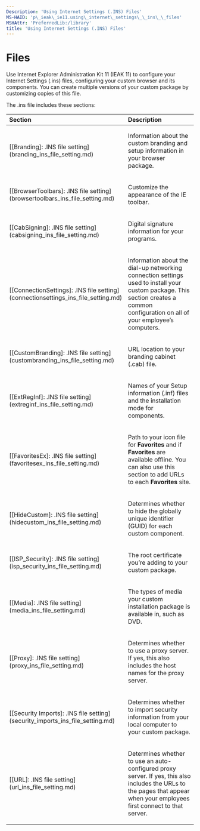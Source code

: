 ```yaml
---
Description: 'Using Internet Settings (.INS) Files'
MS-HAID: 'p\_ieak\_ie11.using\_internet\_settings\_\_ins\_\_files'
MSHAttr: 'PreferredLib:/library'
title: 'Using Internet Settings (.INS) Files'
---
```


#  Files


Use Internet Explorer Administration Kit 11 (IEAK 11) to configure your Internet Settings (.ins) files, configuring your custom browser and its components. You can create multiple versions of your custom package by customizing copies of this file.

The .ins file includes these sections:

<table>
<colgroup>
<col width="50%" />
<col width="50%" />
</colgroup>
<thead>
<tr class="header">
<th align="left">Section</th>
<th align="left">Description</th>
</tr>
</thead>
<tbody>
<tr class="odd">
<td align="left"><p>[[Branding]: .INS file setting](branding_ins_file_setting.md)</p></td>
<td align="left"><p>Information about the custom branding and setup information in your browser package.</p></td>
</tr>
<tr class="even">
<td align="left"><p>[[BrowserToolbars]: .INS file setting](browsertoolbars_ins_file_setting.md)</p></td>
<td align="left"><p>Customize the appearance of the IE toolbar.</p></td>
</tr>
<tr class="odd">
<td align="left"><p>[[CabSigning]: .INS file setting](cabsigning_ins_file_setting.md)</p></td>
<td align="left"><p>Digital signature information for your programs.</p></td>
</tr>
<tr class="even">
<td align="left"><p>[[ConnectionSettings]: .INS file setting](connectionsettings_ins_file_setting.md)</p></td>
<td align="left"><p>Information about the dial-up networking connection settings used to install your custom package. This section creates a common configuration on all of your employee’s computers.</p></td>
</tr>
<tr class="odd">
<td align="left"><p>[[CustomBranding]: .INS file setting](custombranding_ins_file_setting.md)</p></td>
<td align="left"><p>URL location to your branding cabinet (.cab) file.</p></td>
</tr>
<tr class="even">
<td align="left"><p>[[ExtRegInf]: .INS file setting](extreginf_ins_file_setting.md)</p></td>
<td align="left"><p>Names of your Setup information (.inf) files and the installation mode for components.</p></td>
</tr>
<tr class="odd">
<td align="left"><p>[[FavoritesEx]: .INS file setting](favoritesex_ins_file_setting.md)</p></td>
<td align="left"><p>Path to your icon file for <strong>Favorites</strong> and if <strong>Favorites</strong> are available offline. You can also use this section to add URLs to each <strong>Favorites</strong> site.</p></td>
</tr>
<tr class="even">
<td align="left"><p>[[HideCustom]: .INS file setting](hidecustom_ins_file_setting.md)</p></td>
<td align="left"><p>Determines whether to hide the globally unique identifier (GUID) for each custom component.</p></td>
</tr>
<tr class="odd">
<td align="left"><p>[[ISP_Security]: .INS file setting](isp_security_ins_file_setting.md)</p></td>
<td align="left"><p>The root certificate you’re adding to your custom package.</p></td>
</tr>
<tr class="even">
<td align="left"><p>[[Media]: .INS file setting](media_ins_file_setting.md)</p></td>
<td align="left"><p>The types of media your custom installation package is available in, such as DVD.</p></td>
</tr>
<tr class="odd">
<td align="left"><p>[[Proxy]: .INS file setting](proxy_ins_file_setting.md)</p></td>
<td align="left"><p>Determines whether to use a proxy server. If yes, this also includes the host names for the proxy server.</p></td>
</tr>
<tr class="even">
<td align="left"><p>[[Security Imports]: .INS file setting](security_imports_ins_file_setting.md)</p></td>
<td align="left"><p>Determines whether to import security information from your local computer to your custom package.</p></td>
</tr>
<tr class="odd">
<td align="left"><p>[[URL]: .INS file setting](url_ins_file_setting.md)</p></td>
<td align="left"><p>Determines whether to use an auto-configured proxy server. If yes, this also includes the URLs to the pages that appear when your employees first connect to that server.</p></td>
</tr>
</tbody>
</table>

 

 

 



